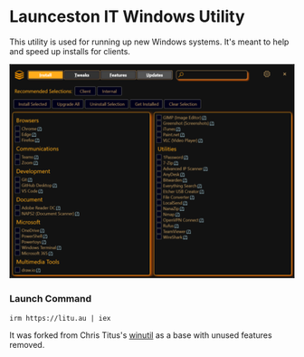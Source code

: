 # Launceston IT Windows Utility
This utility is used for running up new Windows systems. It's meant to help and speed up installs for clients.

![litu-install](litu-install.png)

### Launch Command

```
irm https://litu.au | iex
```

 It was forked from Chris Titus's [winutil](https://github.com/ChrisTitusTech/winutil) as a base with unused features removed.


